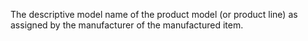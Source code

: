 The descriptive model name of the product model (or product line) as assigned by the manufacturer of the manufactured item.
